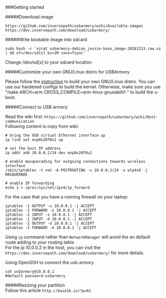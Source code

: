 ###Getting started   

   
#####Download image   
   
    https://github.com/inversepath/usbarmory/wiki/Available-images   
    https://dev.inversepath.com/download/usbarmory/   


   
#####Write bootable image into sdcard

    sudo bash -c 'xzcat usbarmory-debian_jessie-base_image-20161213.raw.xz | dd of=/dev/sd[x] bs=1M conv=fsync'   

Change /dev/sd[x] to your sdcard location   

#####Customize your own GNU/Linux distro for USBArmory

Please follow the [instruction](https://github.com/inversepath/usbarmory/wiki/Preparing-a-bootable-microSD-image#kernel-linux-490) to build your own GNU/Linux distro. You can use our hardened configs to build the kernel. Otherwise, make sure you use "make ARCH=arm CROSS_COMPILE=arm-linux-gnueabihf-" to build the u-boot.

#####Connect to USB armory

Read the wiki first: `https://github.com/inversepath/usbarmory/wiki/Host-communication`   
Following content is copy from wiki:   

    # bring the USB virtual Ethernet interface up   
    ip link set enp0s20f0u1 up   
       
    # set the host IP address   
    ip addr add 10.0.0.2/24 dev enp0s20f0u1   
       
    # enable masquerading for outgoing connections towards wireless interface   
    /sbin/iptables -t nat -A POSTROUTING -s 10.0.0.1/24 -o wlp4s0 -j MASQUERADE   
    
    # enable IP forwarding   
    echo 1 > /proc/sys/net/ipv4/ip_forward   

For the case that you have a running firewall on your laptop:

    iptables -I OUTPUT -s 10.0.0.1 -j ACCEPT
    iptables -I FORWARD -s 10.0.0.1 -j ACCEPT
    iptables -I INPUT -s 10.0.0.1 -j ACCEPT
    iptables -I INPUT -d 10.0.0.1 -j ACCEPT
    iptables -I OUTPUT -d 10.0.0.1 -j ACCEPT
    iptables -I FORWARD -d 10.0.0.1 -j ACCEPT
    
Using `ip` command rather than `NetworkManager` will avoid the an default route adding to your routing table.   
For the ip 10.0.0.2 in the host, you can visit the `https://dev.inversepath.com/download/usbarmory/` for more detials.   

Using OpenSSH to connect the usb armory   

    ssh usbarmory@10.0.0.1   
    #default password:usbarmory   

   
#####Resizing your partition   
Follow this article `http://base16.io/?p=61`   

